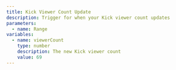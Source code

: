 ```yaml
---
title: Kick Viewer Count Update
description: Trigger for when your Kick viewer count updates
parameters:
  - name: Range
variables:
  - name: viewerCount
    type: number
    description: The new Kick viewer count
    value: 69
---
```

